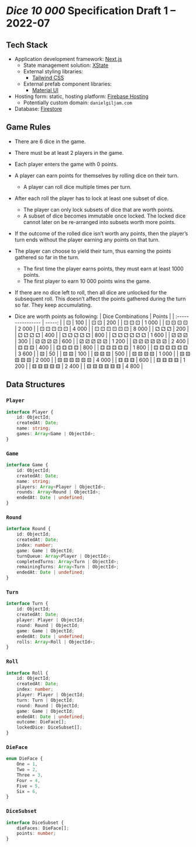 # _Dice 10 000_ Specification Draft 1 – 2022-07

## Tech Stack

-   Application development framework: [Next.js](https://nextjs.org/)
    -   State management solution: [XState](https://xstate.js.org/docs/)
    -   External styling libraries:
        -   [Tailwind CSS](https://tailwindcss.com/)
    -   External prefab component libraries:
        -   [Material UI](https://mui.com/)
-   Hosting form: static, hosting platform: [Firebase Hosting](https://firebase.google.com/products/hosting)
    -   Potentially custom domain: `danielgiljam.com`
-   Database: [Firestore](https://firebase.google.com/products/firestore)

## Game Rules

-   There are 6 dice in the game.
-   There must be at least 2 players in the game.
-   Each player enters the game with 0 points.
-   A player can earn points for themselves by rolling dice on their turn.
    -   A player can roll dice multiple times per turn.
-   After each roll the player has to lock at least one subset of dice.
    -   The player can only lock subsets of dice that are worth points.
    -   A subset of dice becomes immutable once locked. The locked dice cannot later on be re-arranged into subsets worth more points.
-   If the outcome of the rolled dice isn’t worth any points, then the player’s turn ends without the player earning any points on that turn.
-   The player can choose to yield their turn, thus earning the points gathered so far in the turn.

    -   The first time the player earns points, they must earn at least 1000 points.
    -   The first player to earn 10 000 points wins the game.

-   If there are no dice left to roll, then all dice are unlocked for the subsequent roll. This doesn’t affect the points gathered during the turn so far. They keep accumulating.

-   Dice are worth points as following:
    | Dice Combinations | Points |
    | :---------------- | -----: |
    | ⚀ | 100 |
    | ⚀ ⚀ | 200 |
    | ⚀ ⚀ ⚀ | 1 000 |
    | ⚀ ⚀ ⚀ ⚀ | 2 000 |
    | ⚀ ⚀ ⚀ ⚀ ⚀ | 4 000 |
    | ⚀ ⚀ ⚀ ⚀ ⚀ ⚀ | 8 000 |
    | ⚁ ⚁ ⚁ | 200 |
    | ⚁ ⚁ ⚁ ⚁ | 400 |
    | ⚁ ⚁ ⚁ ⚁ ⚁ | 800 |
    | ⚁ ⚁ ⚁ ⚁ ⚁ ⚁ | 1 600 |
    | ⚂ ⚂ ⚂ | 300 |
    | ⚂ ⚂ ⚂ ⚂ | 600 |
    | ⚂ ⚂ ⚂ ⚂ ⚂ | 1 200 |
    | ⚂ ⚂ ⚂ ⚂ ⚂ ⚂ | 2 400 |
    | ⚃ ⚃ ⚃ | 400 |
    | ⚃ ⚃ ⚃ ⚃ | 800 |
    | ⚃ ⚃ ⚃ ⚃ ⚃ | 1 800 |
    | ⚃ ⚃ ⚃ ⚃ ⚃ ⚃ | 3 600 |
    | ⚄ | 50 |
    | ⚄ ⚄ | 100 |
    | ⚄ ⚄ ⚄ | 500 |
    | ⚄ ⚄ ⚄ ⚄ | 1 000 |
    | ⚄ ⚄ ⚄ ⚄ ⚄ | 2 000 |
    | ⚄ ⚄ ⚄ ⚄ ⚄ ⚄ | 4 000 |
    | ⚅ ⚅ ⚅ | 600 |
    | ⚅ ⚅ ⚅ ⚅ | 1 200 |
    | ⚅ ⚅ ⚅ ⚅ ⚅ | 2 400 |
    | ⚅ ⚅ ⚅ ⚅ ⚅ ⚅ | 4 800 |

## Data Structures

### `Player`

```ts
interface Player {
    id: ObjectId;
    createdAt: Date;
    name: string;
    games: Array<Game | ObjectId>;
}
```

### `Game`

```ts
interface Game {
    id: ObjectId;
    createdAt: Date;
    name: string;
    players: Array<Player | ObjectId>;
    rounds: Array<Round | ObjectId>;
    endedAt: Date | undefined;
}
```

### `Round`

```ts
interface Round {
    id: ObjectId;
    createdAt: Date;
    index: number;
    game: Game | ObjectId;
    turnQueue: Array<Player | ObjectId>;
    completedTurns: Array<Turn | ObjectId>;
    remainingTurns: Array<Turn | ObjectId>;
    endedAt: Date | undefined;
}
```

### `Turn`

```ts
interface Turn {
    id: ObjectId;
    createdAt: Date;
    player: Player | ObjectId;
    round: Round | ObjectId;
    game: Game | ObjectId;
    endedAt: Date | undefined;
    rolls: Array<Roll | ObjectId>;
}
```

### `Roll`

```ts
interface Roll {
    id: ObjectId;
    createdAt: Date;
    index: number;
    player: Player | ObjectId;
    turn: Turn | ObjectId;
    round: Round | ObjectId;
    game: Game | ObjectId;
    endedAt: Date | undefined;
    outcome: DieFace[];
    lockedDice: DiceSubset[];
}
```

### `DieFace`

```ts
enum DieFace {
    One = 1,
    Two = 2,
    Three = 3,
    Four = 4,
    Five = 5,
    Six = 6,
}
```

### `DiceSubset`

```ts
interface DiceSubset {
    dieFaces: DieFace[];
    points: number;
}
```

